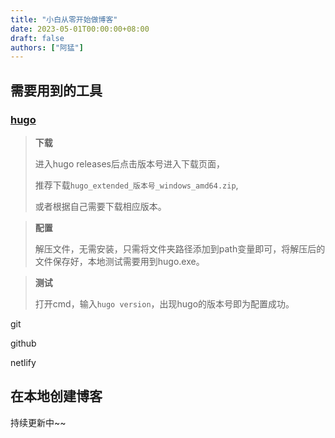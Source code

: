 ```yaml
---
title: "小白从零开始做博客"
date: 2023-05-01T00:00:00+08:00
draft: false
authors: ["阿猛"]
---
```


## 需要用到的工具

### [hugo](https://github.com/gohugoio/hugo/releases)

>**下载**
>
>进入hugo releases后点击版本号进入下载页面，
>
>推荐下载`hugo_extended_版本号_windows_amd64.zip`,
>
>或者根据自己需要下载相应版本。

>**配置**
>
>解压文件，无需安装，只需将文件夹路径添加到path变量即可，将解压后的文件保存好，本地测试需要用到hugo.exe。

>**测试**
>
>打开cmd，输入`hugo version`，出现hugo的版本号即为配置成功。

git

github

netlify

## 在本地创建博客

持续更新中~~